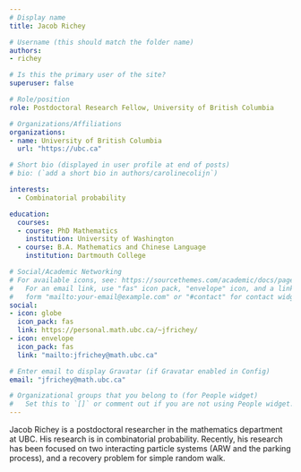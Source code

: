 ```yaml
---
# Display name
title: Jacob Richey

# Username (this should match the folder name)
authors:
- richey

# Is this the primary user of the site?
superuser: false

# Role/position
role: Postdoctoral Research Fellow, University of British Columbia

# Organizations/Affiliations
organizations:
- name: University of British Columbia
  url: "https://ubc.ca"

# Short bio (displayed in user profile at end of posts)
# bio: (`add a short bio in authors/carolinecolijn`)

interests:
  - Combinatorial probability

education:
  courses:
  - course: PhD Mathematics
    institution: University of Washington
  - course: B.A. Mathematics and Chinese Language
    institution: Dartmouth College

# Social/Academic Networking
# For available icons, see: https://sourcethemes.com/academic/docs/page-builder/#icons
#   For an email link, use "fas" icon pack, "envelope" icon, and a link in the
#   form "mailto:your-email@example.com" or "#contact" for contact widget.
social:
- icon: globe
  icon_pack: fas
  link: https://personal.math.ubc.ca/~jfrichey/
- icon: envelope
  icon_pack: fas
  link: "mailto:jfrichey@math.ubc.ca"

# Enter email to display Gravatar (if Gravatar enabled in Config)
email: "jfrichey@math.ubc.ca"

# Organizational groups that you belong to (for People widget)
#   Set this to `[]` or comment out if you are not using People widget.
---
```

Jacob Richey is a postdoctoral researcher in the mathematics department at UBC.
His research is in combinatorial probability. Recently, his research has been
focused on two interacting particle systems (ARW and the parking process), and a
recovery problem for simple random walk.

